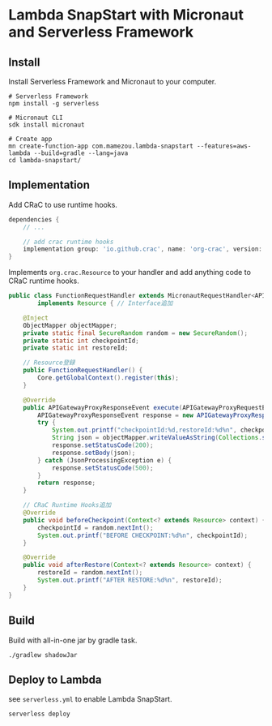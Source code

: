# Lambda SnapStart with Micronaut and Serverless Framework

## Install

Install Serverless Framework and Micronaut to your computer.

```shell
# Serverless Framework
npm install -g serverless

# Micronaut CLI
sdk install micronaut

# Create app
mn create-function-app com.mamezou.lambda-snapstart --features=aws-lambda --build=gradle --lang=java
cd lambda-snapstart/
```

## Implementation

Add CRaC to use runtime hooks.

```groovy
dependencies {
    // ...

    // add crac runtime hooks
    implementation group: 'io.github.crac', name: 'org-crac', version: '0.1.3'
}
```

Implements `org.crac.Resource` to your handler and add anything code to CRaC runtime hooks.

```java
public class FunctionRequestHandler extends MicronautRequestHandler<APIGatewayProxyRequestEvent, APIGatewayProxyResponseEvent>
        implements Resource { // Interface追加

    @Inject
    ObjectMapper objectMapper;
    private static final SecureRandom random = new SecureRandom();
    private static int checkpointId;
    private static int restoreId;

    // Resource登録
    public FunctionRequestHandler() {
        Core.getGlobalContext().register(this);
    }

    @Override
    public APIGatewayProxyResponseEvent execute(APIGatewayProxyRequestEvent input) {
        APIGatewayProxyResponseEvent response = new APIGatewayProxyResponseEvent();
        try {
            System.out.printf("checkpointId:%d,restoreId:%d%n", checkpointId, restoreId);
            String json = objectMapper.writeValueAsString(Collections.singletonMap("message", "Hello World"));
            response.setStatusCode(200);
            response.setBody(json);
        } catch (JsonProcessingException e) {
            response.setStatusCode(500);
        }
        return response;
    }

    // CRaC Runtime Hooks追加
    @Override
    public void beforeCheckpoint(Context<? extends Resource> context) {
        checkpointId = random.nextInt();
        System.out.printf("BEFORE CHECKPOINT:%d%n", checkpointId);
    }

    @Override
    public void afterRestore(Context<? extends Resource> context) {
        restoreId = random.nextInt();
        System.out.printf("AFTER RESTORE:%d%n", restoreId);
    }
}
```

## Build

Build with all-in-one jar by gradle task.

```shell
./gradlew shadowJar
```

## Deploy to Lambda

see `serverless.yml` to enable Lambda SnapStart.

```shell
serverless deploy
```
